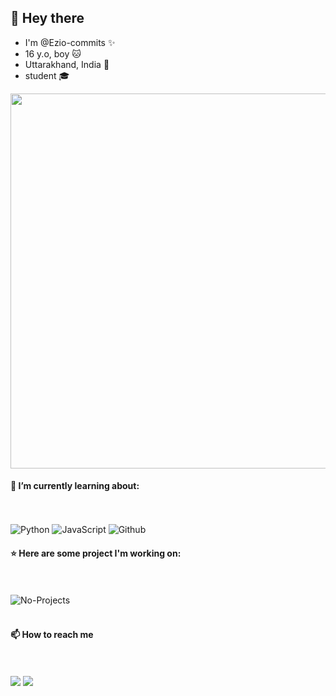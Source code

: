 ## 👋 Hey there

- I'm @Ezio-commits :sparkles:
- 16 y.o, boy :cat:
- Uttarakhand, India :round_pushpin:
- student :mortar_board:
<img src="https://te.legra.ph/file/1a7000442c7aae38d7f4d.jpg" width="600">

#### :closed_book: I’m currently learning about:
<br><br>
![Python](https://img.shields.io/badge/python-%230175C2.svg?style=for-the-badge&logo=python&logoColor=white)
![JavaScript](https://img.shields.io/badge/javascript-black.svg?style=for-the-badge&logo=javascript&logoColor=%23F7DF1E)
![Github](https://img.shields.io/badge/github-black.svg?style=for-the-badge&logo=github&logoColor=white)

#### :star: Here are some project I'm working on:
<br><br>
![No-Projects](https://img.shields.io/badge/none-black.svg?style=for-the-badge&logo=none&logoColor=white)
<br><br>


#### 📫 How to reach me
<br><br> 
[<img src="https://img.shields.io/badge/Telegram-%230175C2?style=for-the-badge&logo=telegram">](https://t.me/Ezio_drafts)
[<img src="https://img.shields.io/badge/Email-brown?style=for-the-badge&logo=gmail">](mailto:eziodrafts@gmail.com)

<!--- edit the contact and anilist info later --->




<!---
Ezio-commits/Ezio-commits is a ✨ special ✨ repository because its `README.md` (this file) appears on your GitHub profile.
You can click the Preview link to take a look at your changes.
--->
